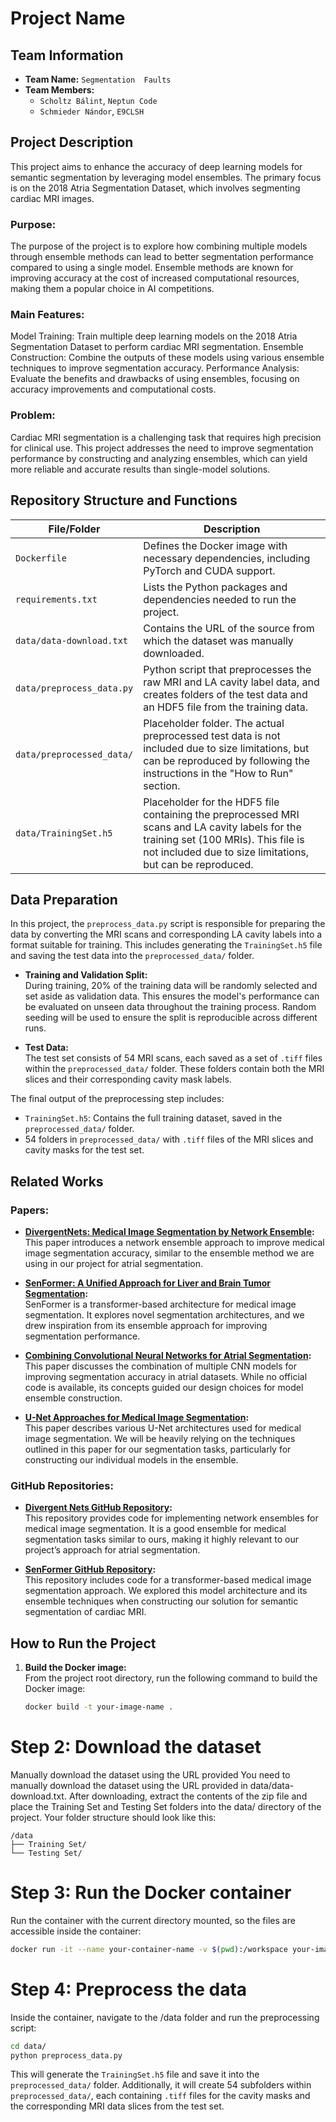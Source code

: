 # Project Name

## Team Information

- **Team Name:** `Segmentation  Faults`
- **Team Members:**
  - `Scholtz Bálint`, `Neptun Code`
  - `Schmieder Nándor`, `E9CLSH`

## Project Description

This project aims to enhance the accuracy of deep learning models for semantic segmentation by leveraging model ensembles. The primary focus is on the 2018 Atria Segmentation Dataset, which involves segmenting cardiac MRI images.

### Purpose:

The purpose of the project is to explore how combining multiple models through ensemble methods can lead to better segmentation performance compared to using a single model. Ensemble methods are known for improving accuracy at the cost of increased computational resources, making them a popular choice in AI competitions.

### Main Features:

Model Training: Train multiple deep learning models on the 2018 Atria Segmentation Dataset to perform cardiac MRI segmentation.
Ensemble Construction: Combine the outputs of these models using various ensemble techniques to improve segmentation accuracy.
Performance Analysis: Evaluate the benefits and drawbacks of using ensembles, focusing on accuracy improvements and computational costs.
### Problem:

Cardiac MRI segmentation is a challenging task that requires high precision for clinical use. This project addresses the need to improve segmentation performance by constructing and analyzing ensembles, which can yield more reliable and accurate results than single-model solutions.

## Repository Structure and Functions

| File/Folder                   | Description                                                                 |
|-------------------------------|-----------------------------------------------------------------------------|
| `Dockerfile`                   | Defines the Docker image with necessary dependencies, including PyTorch and CUDA support. |
| `requirements.txt`             | Lists the Python packages and dependencies needed to run the project.       |
| `data/data-download.txt`       | Contains the URL of the source from which the dataset was manually downloaded. |
| `data/preprocess_data.py`      | Python script that preprocesses the raw MRI and LA cavity label data, and creates folders of the test data and an HDF5 file from the training data. |
| `data/preprocessed_data/`      | Placeholder folder. The actual preprocessed test data is not included due to size limitations, but can be reproduced by following the instructions in the "How to Run" section. |
| `data/TrainingSet.h5`          | Placeholder for the HDF5 file containing the preprocessed MRI scans and LA cavity labels for the training set (100 MRIs). This file is not included due to size limitations, but can be reproduced. |


## Data Preparation

In this project, the `preprocess_data.py` script is responsible for preparing the data by converting the MRI scans and corresponding LA cavity labels into a format suitable for training. This includes generating the `TrainingSet.h5` file and saving the test data into the `preprocessed_data/` folder.

- **Training and Validation Split:**  
  During training, 20% of the training data will be randomly selected and set aside as validation data. This ensures the model's performance can be evaluated on unseen data throughout the training process. Random seeding will be used to ensure the split is reproducible across different runs.

- **Test Data:**  
  The test set consists of 54 MRI scans, each saved as a set of `.tiff` files within the `preprocessed_data/` folder. These folders contain both the MRI slices and their corresponding cavity mask labels.

The final output of the preprocessing step includes:
- `TrainingSet.h5`: Contains the full training dataset, saved in the `preprocessed_data/` folder.
- 54 folders in `preprocessed_data/` with `.tiff` files of the MRI slices and cavity masks for the test set.



## Related Works

### Papers:
- **[DivergentNets: Medical Image Segmentation by Network Ensemble](https://arxiv.org/abs/2107.00283):**  
  This paper introduces a network ensemble approach to improve medical image segmentation accuracy, similar to the ensemble method we are using in our project for atrial segmentation.
  
- **[SenFormer: A Unified Approach for Liver and Brain Tumor Segmentation](https://arxiv.org/abs/2111.13280):**  
  SenFormer is a transformer-based architecture for medical image segmentation. It explores novel segmentation architectures, and we drew inspiration from its ensemble approach for improving segmentation performance.

- **[Combining Convolutional Neural Networks for Atrial Segmentation](https://dl.acm.org/doi/abs/10.1145/3555776.3577682):**  
  This paper discusses the combination of multiple CNN models for improving segmentation accuracy in atrial datasets. While no official code is available, its concepts guided our design choices for model ensemble construction.

- **[U-Net Approaches for Medical Image Segmentation](https://arxiv.org/pdf/2011.01118):**  
  This paper describes various U-Net architectures used for medical image segmentation. We will be heavily relying on the techniques outlined in this paper for our segmentation tasks, particularly for constructing our individual models in the ensemble.

### GitHub Repositories:
- **[Divergent Nets GitHub Repository](https://github.com/vlbthambawita/divergent-nets):**  
  This repository provides code for implementing network ensembles for medical image segmentation. It is a good ensemble for medical segmentation tasks similar to ours, making it highly relevant to our project’s approach for atrial segmentation.

- **[SenFormer GitHub Repository](https://github.com/WalBouss/SenFormer):**  
  This repository includes code for a transformer-based medical image segmentation approach. We explored this model architecture and its ensemble techniques when constructing our solution for semantic segmentation of cardiac MRI.



## How to Run the Project

1. **Build the Docker image:**  
   From the project root directory, run the following command to build the Docker image:
   ```bash
   docker build -t your-image-name .
# Step 2: Download the dataset
Manually download the dataset using the URL provided You need to manually download the dataset using the URL provided in data/data-download.txt. After downloading, extract the contents of the zip file and place the Training Set and Testing Set folders into the data/ directory of the project. Your folder structure should look like this:

```
/data
├── Training Set/
└── Testing Set/ 
```

# Step 3: Run the Docker container
Run the container with the current directory mounted, so the files are accessible inside the container:
```bash
docker run -it --name your-container-name -v $(pwd):/workspace your-image-name
```

# Step 4: Preprocess the data
Inside the container, navigate to the /data folder and run the preprocessing script:
```bash
cd data/
python preprocess_data.py
```
This will generate the `TrainingSet.h5` file and save it into the `preprocessed_data/` folder. Additionally, it will create 54 subfolders within `preprocessed_data/`, each containing `.tiff` files for the cavity masks and the corresponding MRI data slices from the test set.


